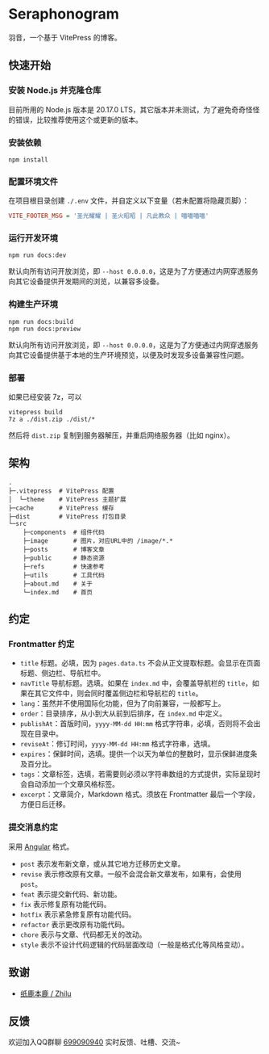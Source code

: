 # Seraphonogram

羽音，一个基于 VitePress 的博客。

## 快速开始

### 安装 Node.js 并克隆仓库

目前所用的 Node.js 版本是 20.17.0 LTS，其它版本并未测试，为了避免奇奇怪怪的错误，比较推荐使用这个或更新的版本。

### 安装依赖

```shell
npm install
```

### 配置环境文件

在项目根目录创建 `./.env` 文件，并自定义以下变量（若未配置将隐藏页脚）：

```ini
VITE_FOOTER_MSG = '圣光耀耀 | 圣火昭昭 | 凡此教众 | 喵喵喵喵'
```

### 运行开发环境

```shell
npm run docs:dev
```

默认向所有访问开放浏览，即 `--host 0.0.0.0`，这是为了方便通过内网穿透服务向其它设备提供开发期间的浏览，以兼容多设备。

### 构建生产环境

```shell
npm run docs:build
npm run docs:preview
```

默认向所有访问开放浏览，即 `--host 0.0.0.0`，这是为了方便通过内网穿透服务向其它设备提供基于本地的生产环境预览，以便及时发现多设备兼容性问题。

### 部署

如果已经安装 7z，可以

```shell
vitepress build
7z a ./dist.zip ./dist/*
```

然后将 `dist.zip` 复制到服务器解压，并重启网络服务器（比如 nginx）。

## 架构

```text
.
├─.vitepress  # VitePress 配置
│  └─theme    # VitePress 主题扩展
├─cache       # VitePress 缓存
├─dist        # VitePress 打包目录
└─src
    ├─components  # 组件代码
    ├─image       # 图片，对应URL中的 /image/*.*
    ├─posts       # 博客文章
    ├─public      # 静态资源
    ├─refs        # 快速参考
    ├─utils       # 工具代码
    ├─about.md    # 关于
    └─index.md    # 首页
```

## 约定

### Frontmatter 约定

- `title` 标题。必填，因为 `pages.data.ts` 不会从正文提取标题。会显示在页面标题、侧边栏、导航栏中。
- `navTitle` 导航标题。选填。如果在 `index.md` 中，会覆盖导航栏的 `title`，如果在其它文件中，则会同时覆盖侧边栏和导航栏的 `title`。
- `lang`：虽然并不使用国际化功能，但为了向前兼容，一般都写上。
- `order`：目录排序，从小到大从前到后排序，在 `index.md` 中定义。
- `publishAt`：首版时间，`yyyy-MM-dd HH:mm` 格式字符串，必填，否则将不会出现在目录中。
- `reviseAt`：修订时间，`yyyy-MM-dd HH:mm` 格式字符串，选填。
- `expires`：保鲜时间，选填。提供一个以天为单位的整数时，显示保鲜进度条及百分比。
- `tags`：文章标签，选填，若需要则必须以字符串数组的方式提供，实际呈现时会自动添加一个文章风格标签。
- `excerpt`：文章简介，Markdown 格式。须放在 Frontmatter 最后一个字段，方便日后迁移。

### 提交消息约定

采用 [Angular](https://github.com/angular/angular/blob/main/CONTRIBUTING.md#commit-message-header) 格式。

- `post` 表示发布新文章，或从其它地方迁移历史文章。
- `revise` 表示修改原有文章。一般不会混合新文章发布，如果有，会使用 `post`。
- `feat` 表示提交新代码、新功能。
- `fix` 表示修复原有功能代码。
- `hotfix` 表示紧急修复原有功能代码。
- `refactor` 表示更改原有功能代码。
- `chore` 表示与文章、代码都无关的改动。
- `style` 表示不设计代码逻辑的代码层面改动（一般是格式化等风格变动）。

## 致谢

- [纸鹿本鹿 / Zhilu](https://github.com/L33Z22L11/)

## 反馈

欢迎加入QQ群聊 [699090940](https://qm.qq.com/q/GEnp3eizCk) 实时反馈、吐槽、交流~
